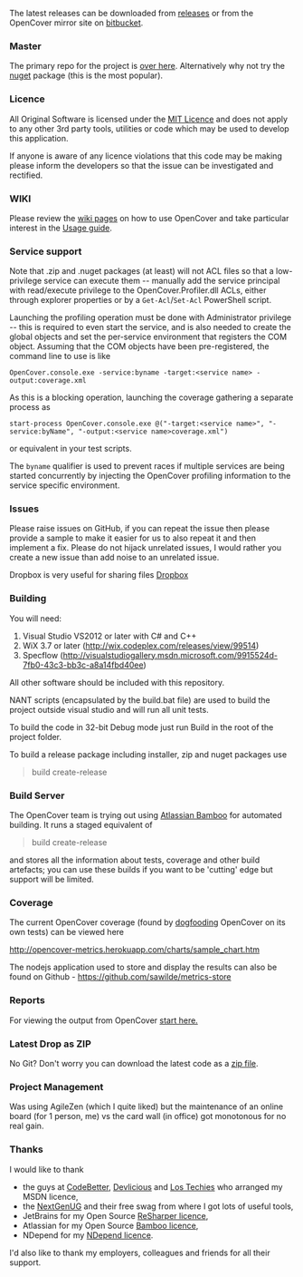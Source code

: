 The latest releases can be downloaded from [releases](https://github.com/opencover/opencover/releases) or from the OpenCover mirror site on [bitbucket](https://bitbucket.org/shaunwilde/opencover/downloads).

### Master 

The primary repo for the project is [over here](https://github.com/opencover/opencover/).
Alternatively why not try the [nuget](http://nuget.org/packages/opencover) package (this is the most popular).

### Licence
All Original Software is licensed under the [MIT Licence](https://github.com/opencover/opencover/blob/master/License.md) and does not apply to any other 3rd party tools, utilities or code which may be used to develop this application.

If anyone is aware of any licence violations that this code may be making please inform the developers so that the issue can be investigated and rectified.

### WIKI
Please review the [wiki pages](https://github.com/opencover/opencover/wiki/_pages) on how to use OpenCover and take particular interest in the [Usage guide](https://github.com/opencover/opencover/wiki/Usage).

### Service support

Note that .zip and .nuget packages (at least) will not ACL files so that a low-privilege service can execute them -- manually add the service principal with read/execute privilege to the OpenCover.Profiler.dll ACLs, either through explorer properties or by a `Get-Acl`/`Set-Acl` PowerShell script.

Launching the profiling operation must be done with Administrator privilege -- this is required to even start the service, and is also needed to create the global objects and set the per-service environment that registers the COM object.  Assuming that the COM objects have been pre-registered, the command line to use is like

    OpenCover.console.exe -service:byname -target:<service name> -output:coverage.xml
    
As this is a blocking operation, launching the coverage gathering a separate process as 

    start-process OpenCover.console.exe @("-target:<service name>", "-service:byName", "-output:<service name>coverage.xml")
    
or equivalent in your test scripts.

The `byname` qualifier is used to prevent races if multiple services are being started concurrently by injecting the OpenCover profiling information to the service specific environment.

### Issues
Please raise issues on GitHub, if you can repeat the issue then please provide a sample to make it easier for us to also repeat it and then implement a fix. Please do not hijack unrelated issues, I would rather you create a new issue than add noise to an unrelated issue.

Dropbox is very useful for sharing files [Dropbox](http://db.tt/VanqFDn)

### Building
You will need:

1. Visual Studio VS2012 or later with C# and C++
2. WiX 3.7 or later (http://wix.codeplex.com/releases/view/99514)
3. Specflow (http://visualstudiogallery.msdn.microsoft.com/9915524d-7fb0-43c3-bb3c-a8a14fbd40ee)

All other software should be included with this repository. 

NANT scripts (encapsulated by the build.bat file) are used to build the project outside visual studio and will run all unit tests.

To build the code in 32-bit Debug mode just run Build in the root of the project folder.

To build a release package including installer, zip and nuget packages use 

> build create-release

### Build Server
The OpenCover team is trying out using [Atlassian Bamboo](https://opencover.atlassian.net/builds/telemetry.action) for automated building. It runs a staged equivalent of

> build create-release

and stores all the information about tests, coverage and other build artefacts; you can use these builds if you want to be 'cutting' edge but support will be limited.

### Coverage
The current OpenCover coverage (found by [dogfooding](http://en.wikipedia.org/wiki/Eating_your_own_dog_food) OpenCover on its own tests) can be viewed here

http://opencover-metrics.herokuapp.com/charts/sample_chart.htm

The nodejs application used to store and display the results can also be found on Github - https://github.com/sawilde/metrics-store

### Reports
For viewing the output from OpenCover [start here.](https://github.com/opencover/opencover/wiki/Reports)

### Latest Drop as ZIP
No Git? Don't worry you can download the latest code as a [zip file](http://github.com/opencover/opencover/zipball/master).

### Project Management
Was using AgileZen (which I quite liked) but the maintenance of an online board (for 1 person, me) vs the card wall (in office) got monotonous for no real gain.

### Thanks
I would like to thank 

* the guys at [CodeBetter](http://codebetter.com/), [Devlicious](http://devlicio.us/) and [Los Techies](http://lostechies.com/) who arranged my MSDN licence, 
* the [NextGenUG](http://www.nxtgenug.net/) and their free swag from where I got lots of useful tools,
* JetBrains for my Open Source [ReSharper licence](http://www.jetbrains.com/resharper/),
* Atlassian for my Open Source [Bamboo licence](https://www.atlassian.com/software/bamboo),
* NDepend for my [NDepend licence](http://www.ndepend.com/).

I'd also like to thank my employers, colleagues and friends for all their support. 

